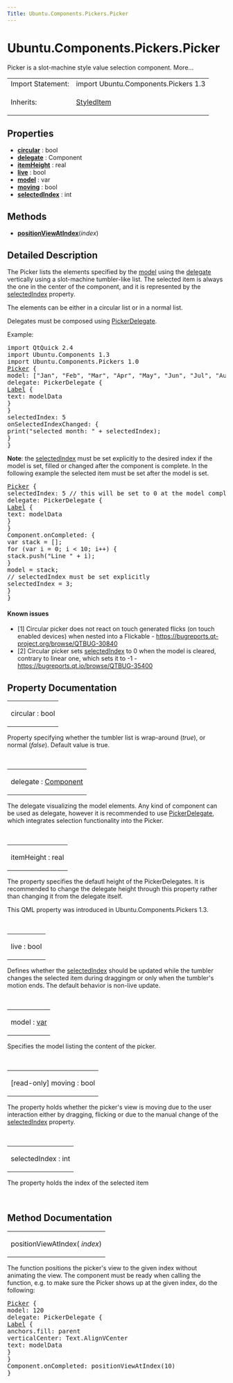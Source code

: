 ```yaml
---
Title: Ubuntu.Components.Pickers.Picker
---
```


# Ubuntu.Components.Pickers.Picker

<span class="subtitle"></span>
<!-- $$$Picker-brief -->
<p>Picker is a slot-machine style value selection component. More...</p>
<!-- @@@Picker -->
<table class="alignedsummary">
<tr><td class="memItemLeft rightAlign topAlign"> Import Statement:</td><td class="memItemRight bottomAlign"> import Ubuntu.Components.Pickers 1.3</td></tr><tr><td class="memItemLeft rightAlign topAlign"> Inherits:</td><td class="memItemRight bottomAlign"> <p><a href="Ubuntu.Components.StyledItem.md">StyledItem</a></p>
</td></tr></table><ul>
</ul>
<h2 id="properties">Properties</h2>
<ul>
<li class="fn"><b><b><a href="#circular-prop">circular</a></b></b> : bool</li>
<li class="fn"><b><b><a href="#delegate-prop">delegate</a></b></b> : Component</li>
<li class="fn"><b><b><a href="#itemHeight-prop">itemHeight</a></b></b> : real</li>
<li class="fn"><b><b><a href="#live-prop">live</a></b></b> : bool</li>
<li class="fn"><b><b><a href="#model-prop">model</a></b></b> : var</li>
<li class="fn"><b><b><a href="#moving-prop">moving</a></b></b> : bool</li>
<li class="fn"><b><b><a href="#selectedIndex-prop">selectedIndex</a></b></b> : int</li>
</ul>
<h2 id="methods">Methods</h2>
<ul>
<li class="fn"><b><b><a href="#positionViewAtIndex-method">positionViewAtIndex</a></b></b>(<i>index</i>)</li>
</ul>
<!-- $$$Picker-description -->
<h2 id="details">Detailed Description</h2>
</p>
<p>The Picker lists the elements specified by the <a href="#model-prop">model</a> using the <a href="#delegate-prop">delegate</a> vertically using a slot-machine tumbler-like list. The selected item is always the one in the center of the component, and it is represented by the <a href="#selectedIndex-prop">selectedIndex</a> property.</p>
<p>The elements can be either in a circular list or in a normal list.</p>
<p>Delegates must be composed using <a href="Ubuntu.Components.Pickers.PickerDelegate.md">PickerDelegate</a>.</p>
<p>Example:</p>
<pre class="qml">import QtQuick 2.4
import Ubuntu.Components 1.3
import Ubuntu.Components.Pickers 1.0
<span class="type"><a href="index.html">Picker</a></span> {
<span class="name">model</span>: [<span class="string">&quot;Jan&quot;</span>, <span class="string">&quot;Feb&quot;</span>, <span class="string">&quot;Mar&quot;</span>, <span class="string">&quot;Apr&quot;</span>, <span class="string">&quot;May&quot;</span>, <span class="string">&quot;Jun&quot;</span>, <span class="string">&quot;Jul&quot;</span>, <span class="string">&quot;Aug&quot;</span>, <span class="string">&quot;Sept&quot;</span>, <span class="string">&quot;Oct&quot;</span>, <span class="string">&quot;Nov&quot;</span>, <span class="string">&quot;Dec&quot;</span>]
<span class="name">delegate</span>: <span class="name">PickerDelegate</span> {
<span class="type"><a href="Ubuntu.Components.Label.md">Label</a></span> {
<span class="name">text</span>: <span class="name">modelData</span>
}
}
<span class="name">selectedIndex</span>: <span class="number">5</span>
<span class="name">onSelectedIndexChanged</span>: {
<span class="name">print</span>(<span class="string">&quot;selected month: &quot;</span> <span class="operator">+</span> <span class="name">selectedIndex</span>);
}
}</pre>
<p><b>Note</b>: the <a href="#selectedIndex-prop">selectedIndex</a> must be set explicitly to the desired index if the model is set, filled or changed after the component is complete. In the following example the selected item must be set after the model is set.</p>
<pre class="qml"><span class="type"><a href="index.html">Picker</a></span> {
<span class="name">selectedIndex</span>: <span class="number">5</span> <span class="comment">// this will be set to 0 at the model completion</span>
<span class="name">delegate</span>: <span class="name">PickerDelegate</span> {
<span class="type"><a href="Ubuntu.Components.Label.md">Label</a></span> {
<span class="name">text</span>: <span class="name">modelData</span>
}
}
<span class="name">Component</span>.onCompleted: {
var <span class="name">stack</span> = [];
<span class="keyword">for</span> (<span class="keyword">var</span> <span class="name">i</span> = <span class="number">0</span>; <span class="name">i</span> <span class="operator">&lt;</span> <span class="number">10</span>; i++) {
<span class="name">stack</span>.<span class="name">push</span>(<span class="string">&quot;Line &quot;</span> <span class="operator">+</span> <span class="name">i</span>);
}
<span class="name">model</span> <span class="operator">=</span> <span class="name">stack</span>;
<span class="comment">// selectedIndex must be set explicitly</span>
<span class="name">selectedIndex</span> <span class="operator">=</span> <span class="number">3</span>;
}
}</pre>
<h4 >Known issues</h4>
<ul>
<li>[1] Circular picker does not react on touch generated flicks (on touch enabled devices) when nested into a Flickable - <a href="https://bugreports.qt-project.org/browse/QTBUG-30840">https://bugreports.qt-project.org/browse/QTBUG-30840</a></li>
<li>[2] Circular picker sets <a href="#selectedIndex-prop">selectedIndex</a> to 0 when the model is cleared, contrary to linear one, which sets it to -1 - <a href="https://bugreports.qt.io/browse/QTBUG-35400">https://bugreports.qt.io/browse/QTBUG-35400</a></li>
</ul>
<!-- @@@Picker -->
<h2>Property Documentation</h2>
<!-- $$$circular -->
<table class="qmlname"><tr valign="top" id="circular-prop"><td class="tblQmlPropNode"><p><span class="name">circular</span> : <span class="type">bool</span></p></td></tr></table><p>Property specifying whether the tumbler list is wrap-around (<i>true</i>), or normal (<i>false</i>). Default value is true.</p>
<!-- @@@circular -->
<br/>
<!-- $$$delegate -->
<table class="qmlname"><tr valign="top" id="delegate-prop"><td class="tblQmlPropNode"><p><span class="name">delegate</span> : <span class="type"><a href="QtQml.Component.md">Component</a></span></p></td></tr></table><p>The delegate visualizing the model elements. Any kind of component can be used as delegate, however it is recommended to use <a href="Ubuntu.Components.Pickers.PickerDelegate.md">PickerDelegate</a>, which integrates selection functionality into the Picker.</p>
<!-- @@@delegate -->
<br/>
<!-- $$$itemHeight -->
<table class="qmlname"><tr valign="top" id="itemHeight-prop"><td class="tblQmlPropNode"><p><span class="name">itemHeight</span> : <span class="type">real</span></p></td></tr></table><p>The property specifies the defautl height of the PickerDelegates. It is recommended to change the delegate height through this property rather than changing it from the delegate itself.</p>
<p>This QML property was introduced in  Ubuntu.Components.Pickers 1.3.</p>
<!-- @@@itemHeight -->
<br/>
<!-- $$$live -->
<table class="qmlname"><tr valign="top" id="live-prop"><td class="tblQmlPropNode"><p><span class="name">live</span> : <span class="type">bool</span></p></td></tr></table><p>Defines whether the <a href="#selectedIndex-prop">selectedIndex</a> should be updated while the tumbler changes the selected item during draggingm or only when the tumbler's motion ends. The default behavior is non-live update.</p>
<!-- @@@live -->
<br/>
<!-- $$$model -->
<table class="qmlname"><tr valign="top" id="model-prop"><td class="tblQmlPropNode"><p><span class="name">model</span> : <span class="type"><a href="http://doc.qt.io/qt-5/qml-var.html">var</a></span></p></td></tr></table><p>Specifies the model listing the content of the picker.</p>
<!-- @@@model -->
<br/>
<!-- $$$moving -->
<table class="qmlname"><tr valign="top" id="moving-prop"><td class="tblQmlPropNode"><p><span class="qmlreadonly">[read-only] </span><span class="name">moving</span> : <span class="type">bool</span></p></td></tr></table><p>The property holds whether the picker's view is moving due to the user interaction either by dragging, flicking or due to the manual change of the <a href="#selectedIndex-prop">selectedIndex</a> property.</p>
<!-- @@@moving -->
<br/>
<!-- $$$selectedIndex -->
<table class="qmlname"><tr valign="top" id="selectedIndex-prop"><td class="tblQmlPropNode"><p><span class="name">selectedIndex</span> : <span class="type">int</span></p></td></tr></table><p>The property holds the index of the selected item</p>
<!-- @@@selectedIndex -->
<br/>
<h2>Method Documentation</h2>
<!-- $$$positionViewAtIndex -->
<table class="qmlname"><tr valign="top" id="positionViewAtIndex-method"><td class="tblQmlFuncNode"><p><span class="name">positionViewAtIndex</span>(<i> index</i>)</p></td></tr></table><p>The function positions the picker's view to the given index without animating the view. The component must be ready when calling the function, e.g&#x2e; to make sure the Picker shows up at the given index, do the following:</p>
<pre class="qml"><span class="type"><a href="index.html">Picker</a></span> {
<span class="name">model</span>: <span class="number">120</span>
<span class="name">delegate</span>: <span class="name">PickerDelegate</span> {
<span class="type"><a href="Ubuntu.Components.Label.md">Label</a></span> {
<span class="name">anchors</span>.fill: <span class="name">parent</span>
<span class="name">verticalCenter</span>: <span class="name">Text</span>.<span class="name">AlignVCenter</span>
<span class="name">text</span>: <span class="name">modelData</span>
}
}
<span class="name">Component</span>.onCompleted: <span class="name">positionViewAtIndex</span>(<span class="number">10</span>)
}</pre>
<!-- @@@positionViewAtIndex -->
<br/>
